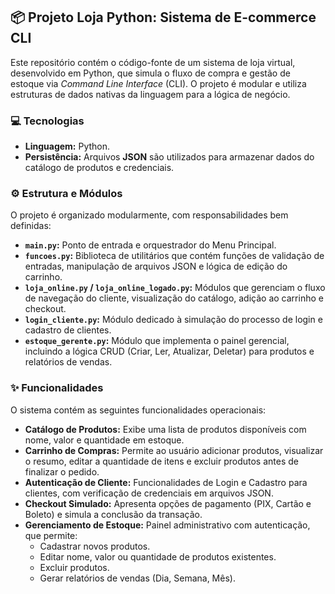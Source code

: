 ## 📦 Projeto Loja Python: Sistema de E-commerce CLI

Este repositório contém o código-fonte de um sistema de loja virtual, desenvolvido em Python, que simula o fluxo de compra e gestão de estoque via *Command Line Interface* (CLI). O projeto é modular e utiliza estruturas de dados nativas da linguagem para a lógica de negócio.

### 💻 Tecnologias

* **Linguagem:** Python.
* **Persistência:** Arquivos **JSON** são utilizados para armazenar dados do catálogo de produtos e credenciais.

### ⚙️ Estrutura e Módulos

O projeto é organizado modularmente, com responsabilidades bem definidas:

* **`main.py`:** Ponto de entrada e orquestrador do Menu Principal.
* **`funcoes.py`:** Biblioteca de utilitários que contém funções de validação de entradas, manipulação de arquivos JSON e lógica de edição do carrinho.
* **`loja_online.py` / `loja_online_logado.py`:** Módulos que gerenciam o fluxo de navegação do cliente, visualização do catálogo, adição ao carrinho e checkout.
* **`login_cliente.py`:** Módulo dedicado à simulação do processo de login e cadastro de clientes.
* **`estoque_gerente.py`:** Módulo que implementa o painel gerencial, incluindo a lógica CRUD (Criar, Ler, Atualizar, Deletar) para produtos e relatórios de vendas.

### ✨ Funcionalidades

O sistema contém as seguintes funcionalidades operacionais:

* **Catálogo de Produtos:** Exibe uma lista de produtos disponíveis com nome, valor e quantidade em estoque.
* **Carrinho de Compras:** Permite ao usuário adicionar produtos, visualizar o resumo, editar a quantidade de itens e excluir produtos antes de finalizar o pedido.
* **Autenticação de Cliente:** Funcionalidades de Login e Cadastro para clientes, com verificação de credenciais em arquivos JSON.
* **Checkout Simulado:** Apresenta opções de pagamento (PIX, Cartão e Boleto) e simula a conclusão da transação.
* **Gerenciamento de Estoque:** Painel administrativo com autenticação, que permite:
    * Cadastrar novos produtos.
    * Editar nome, valor ou quantidade de produtos existentes.
    * Excluir produtos.
    * Gerar relatórios de vendas (Dia, Semana, Mês).